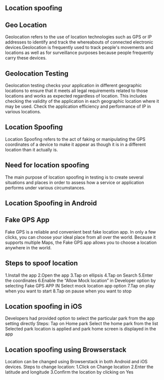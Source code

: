 ## Location spoofing

## Geo Location
Geolocation refers to the use of location technologies such as GPS or IP addresses to identify and track the whereabouts of connected electronic devices.Geolocation is frequently used to track people's movements and locations as well as for surveillance purposes because people frequently carry these devices.

## Geolocation Testing
Geolocation testing checks your application in different geographic locations to ensure that it meets all  legal requirements related to those locations and  works as expected regardless of location. This includes checking the validity of the application in each geographic location where it may be used. Check the application  efficiency and performance of IP in various locations.

## Location Spoofing
Location Spoofing refers to the act of faking or manipulating the GPS coordinates of a device to make it appear as though it is in a different location than it actually is.

## Need for location spoofing
The main purpose of location spoofing in testing is to create several situations and places in order to assess how a service or application performs under various circumstances.

## Location Spoofing in Android
## Fake GPS App
Fake GPS is a reliable and convenient best fake location app. In only a few clicks, you can choose your ideal place from all over the world. Because it supports multiple Maps, the Fake GPS app allows you to choose a location anywhere in the world. 

## Steps to spoof location
1.Install the app
2.Open the app
3.Tap on ellipsis
4.Tap on Search
5.Enter the coordinates
6.Enable the “Allow Mock location” in Developer option by selecting Fake GPS APP IN Select mock location app option
7.Tap on play when you want to start 
8.Tap on pause when you want to stop

## Location spoofing in iOS
Developers had provided option to select the particular park from the app setting directly
Steps:
Tap on Home park
Select the home park from the list
Selected park location is applied and park home screen is displayed in the app

## Location spoofing using Browserstack
Location can be changed using Browserstack in both Android and iOS devices.
Steps to change location:
1.Click on Change location
2.Enter the latitude and longitude
3.Confirm the location by clicking on Yes
